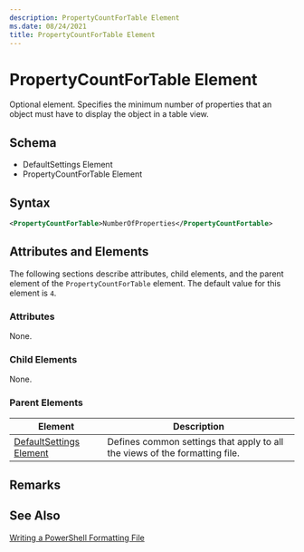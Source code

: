 ```yaml
---
description: PropertyCountForTable Element
ms.date: 08/24/2021
title: PropertyCountForTable Element
---
```

# PropertyCountForTable Element

Optional element. Specifies the minimum number of properties that an object must have to display the
object in a table view.

## Schema

- DefaultSettings Element
- PropertyCountForTable Element

## Syntax

```xml
<PropertyCountForTable>NumberOfProperties</PropertyCountFortable>
```

## Attributes and Elements

The following sections describe attributes, child elements, and the parent element of the
`PropertyCountForTable` element. The default value for this element is `4`.

### Attributes

None.

### Child Elements

None.

### Parent Elements

|Element|Description|
|-------------|-----------------|
|[DefaultSettings Element](./defaultsettings-element-format.md)|Defines common settings that apply to all the views of the formatting file.|

## Remarks

## See Also

[Writing a PowerShell Formatting File](./writing-a-powershell-formatting-file.md)
